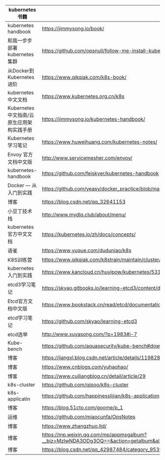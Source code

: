 | kubernetes书籍 | 网址 |
|---------------|------|
| kubernetes handbook | https://jimmysong.io/book/ |
| 和我一步步部署 kubernetes 集群 | https://github.com/opsnull/follow-me-install-kubernetes-cluster |
| 从Docker到Kubernetes进阶 | https://www.qikqiak.com/k8s-book/ |
| kubernetes中文文档 | https://www.kubernetes.org.cn/k8s |
| Kubernetes 中文指南/云原生应用架构实践手册 | https://jimmysong.io/kubernetes-handbook/ |
| Kubernetes 学习笔记 | https://www.huweihuang.com/kubernetes-notes/ |
| Envoy 官方文档中文版 | http://www.servicemesher.com/envoy/ |
| kubernetes-handbook | https://github.com/feiskyer/kubernetes-handbook |
| Docker — 从入门到实践 | https://github.com/yeasy/docker_practice/blob/master/SUMMARY.md |
| 博客 | https://blog.csdn.net/qq_32641153 |
| 小豆丁技术栈 | http://www.mydlq.club/about/menu/ |
| kubernetes官方中文文档 | https://kubernetes.io/zh/docs/concepts/ |
| 语雀 | https://www.yuque.com/duduniao/k8s |
| K8S训练营 | https://www.qikqiak.com/k8strain/maintain/cluster/ |
| kubernetes入门到实践 | https://www.kancloud.cn/huyipow/kubernetes/531982 |
| etcd3学习笔记 | https://skyao.gitbooks.io/learning-etcd3/content/documentation/op-guide/ |
| Etcd官方文档中文版 | https://www.bookstack.cn/read/etcd/documentation-op-guide-clustering.md |
| etcd学习笔记 | https://github.com/skyao/learning-etcd3 |
| etcd选举 | http://www.xuyasong.com/?p=1983#i-7 |
| Kube-bench | https://github.com/aquasecurity/kube-bench#download-and-install-binarie |
| 博客 | https://jiangxl.blog.csdn.net/article/details/119828244 |
| 博客 | https://www.cnblogs.com/yuhaohao/ |
| 博客 | https://www.cuiliangblog.cn/detail/article/29 |
| k8s-cluster | https://github.com/qjpoo/k8s-cluster |
| k8s-applicatin | https://github.com/happinesslijian/k8s-application |
| 博客 | https://blog.51cto.com/goome/p_1 |
| 运维 | https://github.com/miaocunfa/OpsNotes |
| 博客 | https://www.zhangzhuo.ltd/ |
| 博客 | https://mp.weixin.qq.com/mp/appmsgalbum?__biz=MzIwNDA3ODg3OQ==&action=getalbum&album_id=1835825486392770561&scene=173&from_msgid=2647999703&from_itemidx=1&count=3&nolastread=1#wechat_redirect |
| 博客 | https://blog.csdn.net/qq_42987484/category_9539473.html | 
